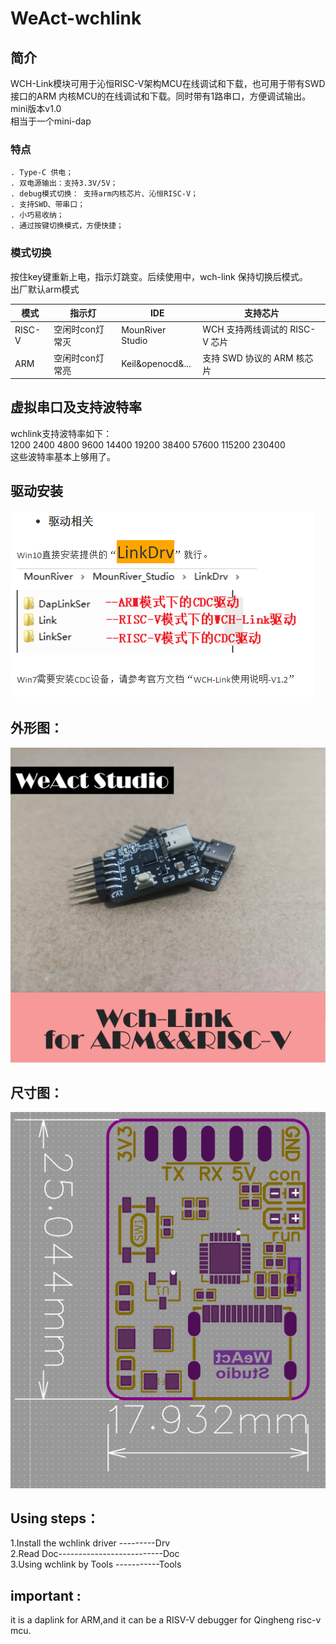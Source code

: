 # WeAct-wchlink

## 简介
WCH-Link模块可用于沁恒RISC-V架构MCU在线调试和下载，也可用于带有SWD接口的ARM 内核MCU的在线调试和下载。同时带有1路串口，方便调试输出。 mini版本v1.0 <br>
相当于一个mini-dap

### 特点
    . Type-C 供电；
    . 双电源输出：支持3.3V/5V；
    . debug模式切换： 支持arm内核芯片、沁恒RISC-V；
    . 支持SWD、带串口；
    . 小巧易收纳；
    . 通过按键切换模式，方便快捷；

### 模式切换 
按住key键重新上电，指示灯跳变。后续使用中，wch-link 保持切换后模式。<br>
出厂默认arm模式

| 模式     |  指示灯  |  IDE |  支持芯片 |
|---|---|---|---|
| RISC-V  |  空闲时con灯常灭 | MounRiver Studio  |  WCH 支持两线调试的 RISC-V 芯片 |
| ARM   | 空闲时con灯常亮   | Keil&openocd&...    |  支持 SWD 协议的 ARM 核芯片  |

## 虚拟串口及支持波特率
wchlink支持波特率如下：<br>
1200 2400 4800 9600 14400 19200 38400 57600 115200 230400<br>
这些波特率基本上够用了。<br>

## 驱动安装

![LinkDrv](Drv/%E6%89%8B%E6%9C%BA7.PNG)


## 外形图：
![外形图](Hdk/Wch-Link01.png)

## 尺寸图：
![尺寸图](Hdk/%E5%B0%BA%E5%AF%B8%E5%9B%BE.PNG)

## Using steps：
 1.Install the wchlink driver ---------Drv  <br>
 2.Read Doc--------------------------Doc   <br>
 3.Using wchlink by Tools -----------Tools  <br>

## important : 
it is a daplink for ARM,and it can be a RISV-V debugger for Qingheng risc-v mcu.